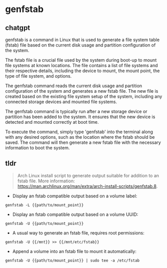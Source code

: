 # genfstab 
## chatgpt 
genfstab is a command in Linux that is used to generate a file system table (fstab) file based on the current disk usage and partition configuration of the system.

The fstab file is a crucial file used by the system during boot-up to mount file systems at known locations. The file contains a list of file systems and their respective details, including the device to mount, the mount point, the type of file system, and options.

The genfstab command reads the current disk usage and partition configuration of the system and generates a new fstab file. The new file is created based on the existing file system setup of the system, including any connected storage devices and mounted file systems.

The genfstab command is typically run after a new storage device or partition has been added to the system. It ensures that the new device is detected and mounted correctly at boot time.

To execute the command, simply type 'genfstab' into the terminal along with any desired options, such as the location where the fstab should be saved. The command will then generate a new fstab file with the necessary information to boot the system. 

## tldr 
 
> Arch Linux install script to generate output suitable for addition to an fstab file.
> More information: <https://man.archlinux.org/man/extra/arch-install-scripts/genfstab.8>.

- Display an fstab compatible output based on a volume label:

`genfstab -L {{path/to/mount_point}}`

- Display an fstab compatible output based on a volume UUID:

`genfstab -U {{path/to/mount_point}}`

- A usual way to generate an fstab file, requires root permissions:

`genfstab -U {{/mnt}} >> {{/mnt/etc/fstab}}`

- Append a volume into an fstab file to mount it automatically:

`genfstab -U {{path/to/mount_point}} | sudo tee -a /etc/fstab`
